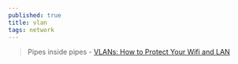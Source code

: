 ```yaml
---
published: true
title: vlan
tags: network
---
```

> Pipes inside pipes - [VLANs: How to Protect Your Wifi and LAN](https://www.youtube.com/watch?v=9fLwFKGvmAY)
